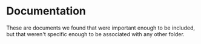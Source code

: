 # Documentation

These are documents we found that were important enough to be included, but that weren't specific enough to be associated with any other folder.